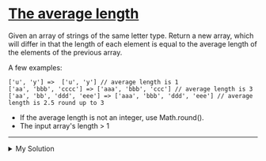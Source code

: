 # [The average length](https://www.codewars.com/kata/5a430359e1ce0e35540000b1)

Given an array of strings of the same letter type. Return a new array, which will differ in that the length of each
element is equal to the average length of the elements of the previous array.

A few examples:

    ['u', 'y'] =>  ['u', 'y'] // average length is 1
    ['aa', 'bbb', 'cccc'] => ['aaa', 'bbb', 'ccc'] // average length is 3
    ['aa', 'bb', 'ddd', 'eee'] => ['aaa', 'bbb', 'ddd', 'eee'] // average length is 2.5 round up to 3

- If the average length is not an integer, use Math.round().
- The input array's length > 1

---

<details><summary>My Solution</summary>

```js
function averageLength(arr) {
  const length = Math.round(arr.join("").length / arr.length);
  return arr.map((v) => v[0].repeat(length));
}
```

</details>
